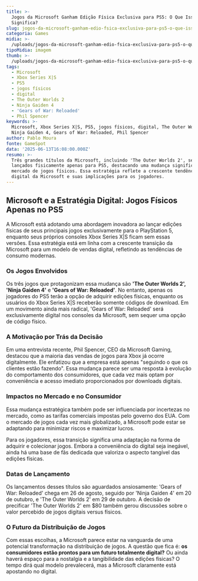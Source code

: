 ```yaml
---
title: >-
  Jogos da Microsoft Ganham Edição Física Exclusiva para PS5: O Que Isso
  Significa?
slug: jogos-da-microsoft-ganham-edio-fsica-exclusiva-para-ps5-o-que-isso-significa
categoria: Games
midia: >-
  /uploads/jogos-da-microsoft-ganham-edio-fsica-exclusiva-para-ps5-o-que-isso-significa-thumb.jpg
tipoMidia: imagem
thumb: >-
  /uploads/jogos-da-microsoft-ganham-edio-fsica-exclusiva-para-ps5-o-que-isso-significa-thumb.jpg
tags:
  - Microsoft
  - Xbox Series X|S
  - PS5
  - jogos físicos
  - digital
  - The Outer Worlds 2
  - Ninja Gaiden 4
  - 'Gears of War: Reloaded'
  - Phil Spencer
keywords: >-
  Microsoft, Xbox Series X|S, PS5, jogos físicos, digital, The Outer Worlds 2,
  Ninja Gaiden 4, Gears of War: Reloaded, Phil Spencer
author: Pablo Moura
fonte: GameSpot
data: '2025-06-13T16:08:00.000Z'
resumo: >-
  Três grandes títulos da Microsoft, incluindo 'The Outer Worlds 2', serão
  lançados fisicamente apenas para PS5, destacando uma mudança significativa no
  mercado de jogos físicos. Essa estratégia reflete a crescente tendência
  digital da Microsoft e suas implicações para os jogadores.
---
```


## Microsoft e a Estratégia Digital: Jogos Físicos Apenas no PS5

A Microsoft está adotando uma abordagem inovadora ao lançar edições físicas de seus principais jogos exclusivamente para o PlayStation 5, enquanto seus próprios consoles Xbox Series X|S ficam sem essas versões. Essa estratégia está em linha com a crescente transição da Microsoft para um modelo de vendas digital, refletindo as tendências de consumo modernas. 

### Os Jogos Envolvidos

Os três jogos que protagonizam essa mudança são **'The Outer Worlds 2', 'Ninja Gaiden 4'** e **'Gears of War: Reloaded'**. No entanto, apenas os jogadores do PS5 terão a opção de adquirir edições físicas, enquanto os usuários do Xbox Series X|S receberão somente códigos de download. Em um movimento ainda mais radical, 'Gears of War: Reloaded' será exclusivamente digital nos consoles da Microsoft, sem sequer uma opção de código físico.

### A Motivação por Trás da Decisão

Em uma entrevista recente, Phil Spencer, CEO da Microsoft Gaming, destacou que a maioria das vendas de jogos para Xbox já ocorre digitalmente. Ele enfatizou que a empresa está apenas "seguindo o que os clientes estão fazendo". Essa mudança parece ser uma resposta à evolução do comportamento dos consumidores, que cada vez mais optam por conveniência e acesso imediato proporcionados por downloads digitais.

### Impactos no Mercado e no Consumidor

Essa mudança estratégica também pode ser influenciada por incertezas no mercado, como as tarifas comerciais impostas pelo governo dos EUA. Com o mercado de jogos cada vez mais globalizado, a Microsoft pode estar se adaptando para minimizar riscos e maximizar lucros.

Para os jogadores, essa transição significa uma adaptação na forma de adquirir e colecionar jogos. Embora a conveniência do digital seja inegável, ainda há uma base de fãs dedicada que valoriza o aspecto tangível das edições físicas.

### Datas de Lançamento

Os lançamentos desses títulos são aguardados ansiosamente: 'Gears of War: Reloaded' chega em 26 de agosto, seguido por 'Ninja Gaiden 4' em 20 de outubro, e 'The Outer Worlds 2' em 29 de outubro. A decisão de precificar 'The Outer Worlds 2' em $80 também gerou discussões sobre o valor percebido de jogos digitais versus físicos.

### O Futuro da Distribuição de Jogos

Com essas escolhas, a Microsoft parece estar na vanguarda de uma potencial transformação na distribuição de jogos. A questão que fica é: **os consumidores estão prontos para um futuro totalmente digital?** Ou ainda haverá espaço para a nostalgia e a tangibilidade das edições físicas? O tempo dirá qual modelo prevalecerá, mas a Microsoft claramente está apostando no digital.

